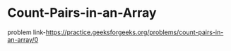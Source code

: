 # Count-Pairs-in-an-Array
problem link-https://practice.geeksforgeeks.org/problems/count-pairs-in-an-array/0
